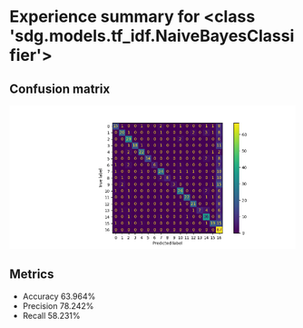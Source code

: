 # Experience summary for <class 'sdg.models.tf_idf.NaiveBayesClassifier'>
## Confusion matrix
![confusion matrix](confusion_matrix.png)
## Metrics
- Accuracy 63.964%
- Precision 78.242%
- Recall 58.231%
